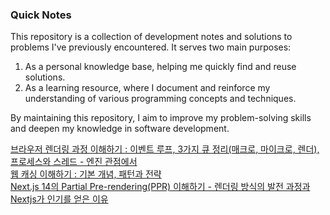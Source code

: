 ### Quick Notes

This repository is a collection of development notes and solutions to problems I've previously encountered. It serves two main purposes:

1. As a personal knowledge base, helping me quickly find and reuse solutions.
2. As a learning resource, where I document and reinforce my understanding of various programming concepts and techniques.

By maintaining this repository, I aim to improve my problem-solving skills and deepen my knowledge in software development.

[브라우저 렌더링 과정 이해하기 : 이벤트 루프, 3가지 큐 정리(매크로, 마이크로, 렌더), 프로세스와 스레드 - 엔진 관점에서](</2024/브라우저%20렌더링%20과정%20이해하기(이벤트%20루프,%20큐%20개념,%20프로세스와%20스레드)/index.md>)<br>
[웹 캐싱 이해하기 : 기본 개념, 패턴과 전략](</2024/웹%20캐싱%20이해하기%20(기본%20개념과%20패턴)/index.md>)<br>
[Next.js 14의 Partial Pre-rendering(PPR) 이해하기 - 렌더링 방식의 발전 과정과 Nextjs가 인기를 얻은 이유](/2024/Partial-Prerendering%20in%20Nextjs%2014/index.md)<br>
